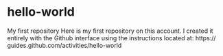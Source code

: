 # hello-world
My first repository 
Here is my first repository on this account. I created it entirely with the Github interface using the instructions located at: https:// guides.github.com/activities/hello-world
